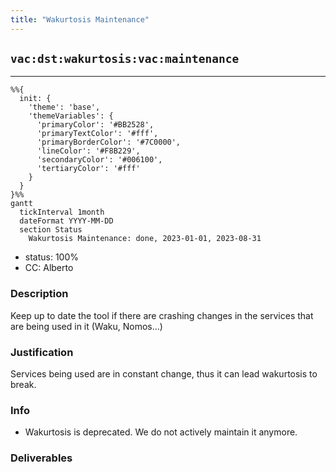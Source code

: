 ```yaml
---
title: "Wakurtosis Maintenance"
---
```

## `vac:dst:wakurtosis:vac:maintenance`
---

```mermaid
%%{ 
  init: { 
    'theme': 'base', 
    'themeVariables': { 
      'primaryColor': '#BB2528', 
      'primaryTextColor': '#fff', 
      'primaryBorderColor': '#7C0000', 
      'lineColor': '#F8B229', 
      'secondaryColor': '#006100', 
      'tertiaryColor': '#fff' 
    } 
  } 
}%%
gantt
  tickInterval 1month
  dateFormat YYYY-MM-DD 
  section Status
    Wakurtosis Maintenance: done, 2023-01-01, 2023-08-31
```

- status: 100%
- CC: Alberto

### Description

Keep up to date the tool if there are crashing changes in the services that are being used in it (Waku, Nomos…)

### Justification

Services being used are in constant change, thus it can lead wakurtosis to break.

### Info

* Wakurtosis is deprecated. We do not actively maintain it anymore.

### Deliverables



